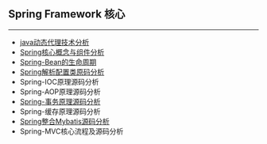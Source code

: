 ## Spring Framework 核心

***

- [java动态代理技术分析](docs/spring/java动态代理技术分析.md)
- [Spring核心概念与组件分析](docs/spring/Spring核心概念与组件分析.md)
- [Spring-Bean的生命周期](docs/spring/SpringBean的生命周期.md)
- [Spring解析配置类原码分析](docs/spring/Spring解析配置类源码分析.md)
- Spring-IOC原理源码分析
- Spring-AOP原理源码分析
- [Spring-事务原理源码分析](docs/spring/Spring事务原理及源码分析.md)
- Spring-缓存原理源码分析
- [Spring整合Mybatis源码分析](docs/spring/Spring整合Mybatis源码分析.md)  
- Spring-MVC核心流程及源码分析